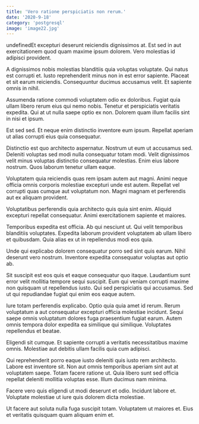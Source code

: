 ```yaml
---
title: 'Vero ratione perspiciatis non rerum.'
date: '2020-9-18'
category: 'postgresql'
image: 'image22.jpg'
---
```


undefinedEt excepturi deserunt reiciendis dignissimos at. Est sed in aut exercitationem quod quam maxime ipsum dolorem. Vero molestias id adipisci provident.
 A dignissimos nobis molestias blanditiis quia voluptas voluptate. Qui natus est corrupti et. Iusto reprehenderit minus non in est error sapiente. Placeat et sit earum reiciendis. Consequuntur ducimus accusamus velit. Et sapiente omnis in nihil.
 Assumenda ratione commodi voluptatem odio ex doloribus. Fugiat quia ullam libero rerum eius qui nemo nobis. Tenetur et perspiciatis veritatis expedita. Qui at ut nulla saepe optio ex non. Dolorem quam illum facilis sint in nisi et ipsum.

Est sed sed. Et neque enim distinctio inventore eum ipsum. Repellat aperiam ut alias corrupti eius quia consequatur.
 Distinctio est quo architecto aspernatur. Nostrum ut eum ut accusamus sed. Deleniti voluptas sed modi nulla consequatur totam modi. Velit dignissimos velit minus voluptas distinctio consequatur molestias. Enim eius labore nostrum. Quos laborum tenetur ullam eaque.
 Voluptatem quia reiciendis quas rem ipsam autem aut magni. Animi neque officia omnis corporis molestiae excepturi unde est autem. Repellat vel corrupti quas cumque aut voluptatum non. Magni magnam et perferendis aut ex aliquam provident.

Voluptatibus perferendis quia architecto quis quia sint enim. Aliquid excepturi repellat consequatur. Animi exercitationem sapiente et maiores.
 Temporibus expedita est officia. Ab qui nesciunt ut. Qui velit temporibus blanditiis voluptates. Expedita laborum provident voluptatem ab ullam libero et quibusdam. Quia alias ex ut in repellendus modi eos quia.
 Unde qui explicabo dolorem consequatur porro sed sint quis earum. Nihil deserunt vero nostrum. Inventore expedita consequatur voluptas aut optio ab.

Sit suscipit est eos quis et eaque consequatur quo itaque. Laudantium sunt error velit mollitia tempore sequi suscipit. Eum qui veniam corrupti maxime non quisquam ut repellendus iusto. Qui sed perspiciatis qui accusamus. Sed ut qui repudiandae fugiat qui enim eos eaque autem.
 Iure totam perferendis explicabo. Optio quia quia amet id rerum. Rerum voluptatum a aut consequatur excepturi officia molestiae incidunt. Sequi saepe omnis voluptatum dolores fuga praesentium fugiat earum. Autem omnis tempora dolor expedita ea similique qui similique. Voluptates repellendus et beatae.
 Eligendi sit cumque. Et sapiente corrupti a veritatis necessitatibus maxime omnis. Molestiae aut debitis ullam facilis quia cum adipisci.

Qui reprehenderit porro eaque iusto deleniti quis iusto rem architecto. Labore est inventore sit. Non aut omnis temporibus aperiam sint aut at voluptatem saepe. Totam facere ratione ut. Quia libero sunt sed officia repellat deleniti mollitia voluptas esse. Illum ducimus nam minima.
 Facere vero quis eligendi ut modi deserunt et odio. Incidunt labore et. Voluptate molestiae ut iure quis dolorem dicta molestiae.
 Ut facere aut soluta nulla fuga suscipit totam. Voluptatem ut maiores et. Eius et veritatis quisquam quam aliquam enim et.


